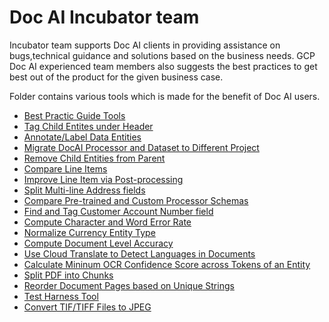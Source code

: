 # Doc AI Incubator team

Incubator team supports Doc AI clients in providing assistance on bugs,technical guidance and solutions
based on the business needs. GCP Doc AI experienced team members also suggests the best practices to get
best out of the product for the given business case.

Folder contains various tools which is made for the benefit of Doc AI users.

* [Best Practic Guide Tools](./best-practices)
* [Tag Child Entites under Header](./child_entity_tag_using_header)
* [Annotate/Label Data Entities](./date_entities_annotation_tool)
* [Migrate DocAI Processor and Dataset to Different Project](./docai_processor_migration)
* [Remove Child Entities from Parent](./label_migration_child_to_parent)
* [Compare Line Items](./line_item_comparision)
* [Improve Line Item via Post-processing](./line_item_improver)
* [Split Multi-line Address fields](./parsed_json_split_address)
* [Compare Pre-trained and Custom Processor Schemas](./schema_comparision)
* [Find and Tag Customer Account Number field](./tagging_customer_account_number)
* [Compute Character and Word Error Rate](./cer_wer)
* [Normalize Currency Entity Type](./currency_normalization)
* [Compute Document Level Accuracy](./document_level_accuracy)
* [Use Cloud Translate to Detect Languages in Documents](./language_detection)
* [Calculate Mininum OCR Confidence Score across Tokens of an Entity](./ocr_confidence_score)
* [Split PDF into Chunks](./pdf_splitter)
* [Reorder Document Pages based on Unique Strings](./reorder_document_page_based_on_unique_strings)
* [Test Harness Tool](./test_harness_guide)
* [Convert TIF/TIFF Files to JPEG](./tif_to_jpeg_image_conversion)